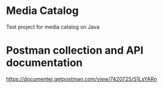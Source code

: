 # Media Catalog
Test project for media catalog on Java

# Postman collection and API documentation
https://documenter.getpostman.com/view/7420725/S1LsYARn
